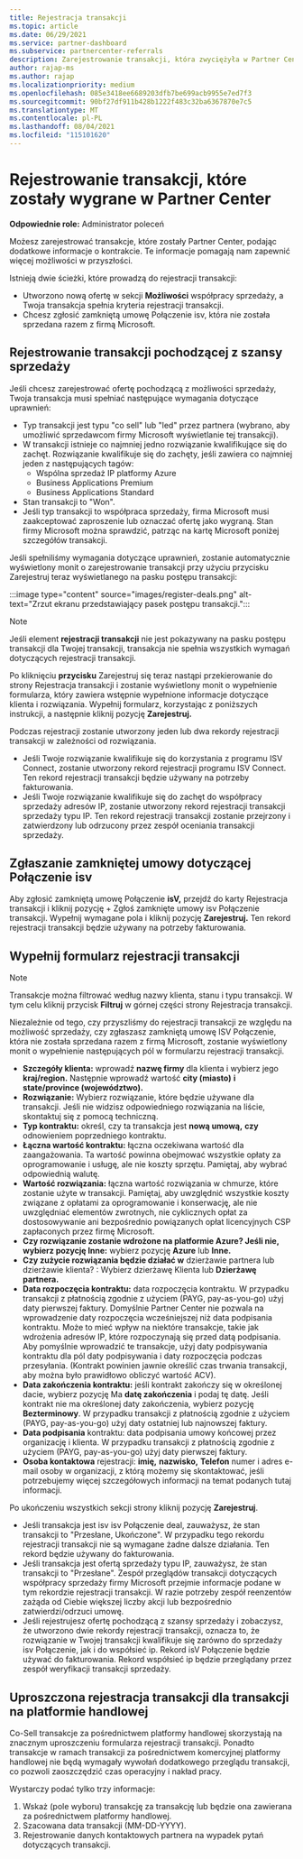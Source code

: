 ```yaml
---
title: Rejestracja transakcji
ms.topic: article
ms.date: 06/29/2021
ms.service: partner-dashboard
ms.subservice: partnercenter-referrals
description: Zarejestrowanie transakcji, która zwyciężyła w Partner Center, ułatwia firmie Microsoft zapewnienie większej liczby możliwości w przyszłości.
author: rajap-ms
ms.author: rajap
ms.localizationpriority: medium
ms.openlocfilehash: 085e3418ee6689203dfb7be699acb9955e7ed7f3
ms.sourcegitcommit: 90bf27df911b428b1222f483c32ba6367870e7c5
ms.translationtype: MT
ms.contentlocale: pl-PL
ms.lasthandoff: 08/04/2021
ms.locfileid: "115101620"
---
```

# <a name="register-deals-youve-won-in-partner-center"></a>Rejestrowanie transakcji, które zostały wygrane w Partner Center

**Odpowiednie role:** Administrator poleceń

Możesz zarejestrować transakcje, które zostały Partner Center, podając dodatkowe informacje o kontrakcie. Te informacje pomagają nam zapewnić więcej możliwości w przyszłości.

Istnieją dwie ścieżki, które prowadzą do rejestracji transakcji:

- Utworzono nową ofertę w sekcji **Możliwości** współpracy sprzedaży, a Twoja transakcja spełnia kryteria rejestracji transakcji.
- Chcesz zgłosić zamkniętą umowę Połączenie isv, która nie została sprzedana razem z firmą Microsoft.

## <a name="register-a-deal-originating-from-a-co-sell-opportunity"></a>Rejestrowanie transakcji pochodzącej z szansy sprzedaży

Jeśli chcesz zarejestrować ofertę pochodzącą z możliwości sprzedaży, Twoja transakcja musi spełniać następujące wymagania dotyczące uprawnień:

- Typ transakcji jest typu "co sell" lub "led" przez partnera (wybrano, aby umożliwić sprzedawcom firmy Microsoft wyświetlanie tej transakcji).
- W transakcji istnieje co najmniej jedno rozwiązanie kwalifikujące się do zachęt. Rozwiązanie kwalifikuje się do zachęty, jeśli zawiera co najmniej jeden z następujących tagów:
  - Wspólna sprzedaż IP platformy Azure
  - Business Applications Premium
  - Business Applications Standard
- Stan transakcji to "Won".
- Jeśli typ transakcji to współpraca sprzedaży, firma Microsoft musi zaakceptować zaproszenie lub oznaczać ofertę jako wygraną. Stan firmy Microsoft można sprawdzić, patrząc na kartę Microsoft poniżej szczegółów transakcji.

Jeśli spełniliśmy wymagania dotyczące uprawnień, zostanie automatycznie wyświetlony monit o zarejestrowanie transakcji przy użyciu przycisku Zarejestruj teraz wyświetlanego na pasku postępu transakcji: 

:::image type="content" source="images/register-deals.png" alt-text="Zrzut ekranu przedstawiający pasek postępu transakcji.":::

> [!NOTE]
> Jeśli element **rejestracji transakcji** nie jest pokazywany na pasku postępu transakcji dla Twojej transakcji, transakcja nie spełnia wszystkich wymagań dotyczących rejestracji transakcji.

Po kliknięciu **przycisku** Zarejestruj się teraz nastąpi przekierowanie do strony Rejestracja transakcji i zostanie wyświetlony monit o wypełnienie formularza, który zawiera wstępnie wypełnione informacje dotyczące klienta i rozwiązania. Wypełnij formularz, korzystając z poniższych instrukcji, a następnie kliknij pozycję **Zarejestruj.**

Podczas rejestracji zostanie utworzony jeden lub dwa rekordy rejestracji transakcji w zależności od rozwiązania.

- Jeśli Twoje rozwiązanie kwalifikuje się do korzystania z programu ISV Connect, zostanie utworzony rekord rejestracji programu ISV Connect. Ten rekord rejestracji transakcji będzie używany na potrzeby fakturowania.
- Jeśli Twoje rozwiązanie kwalifikuje się do zachęt do współpracy sprzedaży adresów IP, zostanie utworzony rekord rejestracji transakcji sprzedaży typu IP. Ten rekord rejestracji transakcji zostanie przejrzony i zatwierdzony lub odrzucony przez zespół oceniania transakcji sprzedaży.

## <a name="report-a-closed-isv-connect-deal"></a>Zgłaszanie zamkniętej umowy dotyczącej Połączenie isv

Aby zgłosić zamkniętą umowę Połączenie **isV,** przejdź do karty Rejestracja transakcji i kliknij pozycję + Zgłoś zamknięte umowy isv Połączenie transakcji.  Wypełnij wymagane pola i kliknij pozycję **Zarejestruj.** Ten rekord rejestracji transakcji będzie używany na potrzeby fakturowania.

## <a name="fill-out-the-deal-registration-form"></a>Wypełnij formularz rejestracji transakcji

> [!NOTE]
> Transakcje można filtrować według nazwy klienta, stanu i typu transakcji. W tym celu kliknij przycisk **Filtruj** w górnej części strony Rejestracja transakcji.

Niezależnie od tego, czy przyszliśmy do rejestracji transakcji ze względu na możliwość sprzedaży, czy zgłaszasz zamkniętą umowę ISV Połączenie, która nie została sprzedana razem z firmą Microsoft, zostanie wyświetlony monit o wypełnienie następujących pól w formularzu rejestracji transakcji.

- **Szczegóły klienta:** wprowadź **nazwę firmy** dla klienta i wybierz jego **kraj/region.** Następnie wprowadź wartość **city (miasto)** **i state/province (województwo).**
- **Rozwiązanie:** Wybierz rozwiązanie, które będzie używane dla transakcji. Jeśli nie widzisz odpowiedniego rozwiązania na liście, skontaktuj się z pomocą techniczną.
- **Typ kontraktu:** określ, czy ta transakcja jest **nową umową,** **czy** odnowieniem poprzedniego kontraktu.
- **Łączna wartość kontraktu:** łączna oczekiwana wartość dla zaangażowania. Ta wartość powinna obejmować wszystkie opłaty za oprogramowanie i usługę, ale nie koszty sprzętu. Pamiętaj, aby wybrać odpowiednią walutę.
- **Wartość rozwiązania:** łączna wartość rozwiązania w chmurze, które zostanie użyte w transakcji. Pamiętaj, aby uwzględnić wszystkie koszty związane z opłatami za oprogramowanie i konserwację, ale nie uwzględniać elementów zwrotnych, nie cyklicznych opłat za dostosowywanie ani bezpośrednio powiązanych opłat licencyjnych CSP zapłaconych przez firmę Microsoft.
- **Czy rozwiązanie zostanie wdrożone na platformie Azure? Jeśli nie, wybierz pozycję Inne:** wybierz pozycję **Azure** lub **Inne.**
- **Czy zużycie rozwiązania będzie działać w** dzierżawie partnera lub dzierżawie klienta? : Wybierz dzierżawę Klienta lub  **Dzierżawę partnera.**
- **Data rozpoczęcia kontraktu:** data rozpoczęcia kontraktu. W przypadku transakcji z płatnością zgodnie z użyciem (PAYG, pay-as-you-go) użyj daty pierwszej faktury. Domyślnie Partner Center nie pozwala na wprowadzenie daty rozpoczęcia wcześniejszej niż data podpisania kontraktu. Może to mieć wpływ na niektóre transakcje, takie jak wdrożenia adresów IP, które rozpoczynają się przed datą podpisania. Aby pomyślnie wprowadzić te transakcje, użyj  daty podpisywania kontraktu dla pól daty podpisywania i daty rozpoczęcia podczas przesyłania. (Kontrakt powinien jawnie określić czas trwania transakcji, aby można było prawidłowo obliczyć wartość ACV).
- **Data zakończenia kontraktu:** jeśli kontrakt zakończy się w określonej dacie, wybierz pozycję Ma **datę zakończenia** i podaj tę datę. Jeśli kontrakt nie ma określonej daty zakończenia, wybierz pozycję **Bezterminowy**. W przypadku transakcji z płatnością zgodnie z użyciem (PAYG, pay-as-you-go) użyj daty ostatniej lub najnowszej faktury.
- **Data podpisania** kontraktu: data podpisania umowy końcowej przez organizację i klienta. W przypadku transakcji z płatnością zgodnie z użyciem (PAYG, pay-as-you-go) użyj daty pierwszej faktury.
- **Osoba kontaktowa** rejestracji: **imię,** **nazwisko,** **Telefon**  numer i adres e-mail osoby w organizacji, z którą możemy się skontaktować, jeśli potrzebujemy więcej szczegółowych informacji na temat podanych tutaj informacji.

Po ukończeniu wszystkich sekcji strony kliknij pozycję **Zarejestruj**.

- Jeśli transakcja jest isv isv Połączenie deal, zauważysz, że stan transakcji to "Przesłane, Ukończone". W przypadku tego rekordu rejestracji transakcji nie są wymagane żadne dalsze działania. Ten rekord będzie używany do fakturowania.
- Jeśli transakcja jest ofertą sprzedaży typu IP, zauważysz, że stan transakcji to "Przesłane". Zespół przeglądów transakcji dotyczących współpracy sprzedaży firmy Microsoft przejmie informacje podane w tym rekordzie rejestracji transakcji. W razie potrzeby zespół reenzentów zażąda od Ciebie większej liczby akcji lub bezpośrednio zatwierdzi/odrzuci umowę.
- Jeśli rejestrujesz ofertę pochodzącą z szansy sprzedaży i zobaczysz, że utworzono dwie rekordy rejestracji transakcji, oznacza to, że rozwiązanie w Twojej transakcji kwalifikuje się zarówno do sprzedaży isv Połączenie, jak i do współsieć ip. Rekord isV Połączenie będzie używać do fakturowania. Rekord współsieć ip będzie przeglądany przez zespół weryfikacji transakcji sprzedaży.

## <a name="simplified-deal-registration-for-commercial-marketplace-transactions"></a>Uproszczona rejestracja transakcji dla transakcji na platformie handlowej

Co-Sell transakcje za pośrednictwem [](/azure/marketplace/) platformy handlowej skorzystają na znacznym uproszczeniu formularza rejestracji transakcji.  Ponadto transakcje w ramach transakcji za pośrednictwem komercyjnej platformy handlowej nie będą wymagały wywołań dodatkowego przeglądu transakcji, co pozwoli zaoszczędzić czas operacyjny i nakład pracy.

Wystarczy podać tylko trzy informacje:

1. Wskaż (pole wyboru) transakcję za transakcję lub będzie ona zawierana za pośrednictwem platformy handlowej.
2. Szacowana data transakcji (MM-DD-YYYY).
3. Rejestrowanie danych kontaktowych partnera na wypadek pytań dotyczących transakcji.
